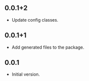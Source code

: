 ## 0.0.1+2

- Update config classes.
## 0.0.1+1

- Add generated files to the package.
## 0.0.1

- Initial version.


